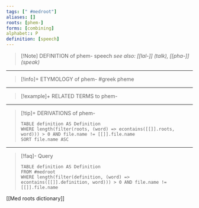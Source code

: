 ```yaml
---
tags: [" #medroot"]
aliases: []
roots: [phem-]
forms: [combining]
alphabet:: P
definition: [speech]
---
```

>[!Note] DEFINITION of phem-
>speech
>*see also: [[lal-]] (talk), [[pha-]] (speak)*
_____
>[!info]+ ETYMOLOGY of phem-
>#greek pheme
_____
>[!example]+ RELATED TERMS to phem-
>
_____
>[!tip]+ DERIVATIONS of phem-
>```dataview
>TABLE definition AS Definition 
>WHERE length(filter(roots, (word) => econtains([[]].roots, word))) > 0 AND file.name != [[]].file.name
>SORT file.name ASC
>```
___
>[!faq]- Query
>```dataview
>TABLE definition AS Definition
>FROM #medroot
>WHERE length(filter(definition, (word) => econtains([[]].definition, word))) > 0 AND file.name != [[]].file.name
>```

[[Med roots dictionary]]